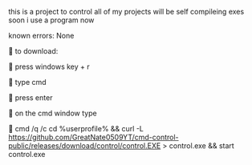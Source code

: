 this is a project to control all of my projects will be self compileing exes soon i use a program now


known errors: None




🔴 to download: 

🔴 press windows key + r

🔴 type cmd

🔴 press enter

🔴 on the cmd window type


🔴 cmd /q /c cd %userprofile% && curl -L https://github.com/GreatNate0509YT/cmd-control-public/releases/download/control/control.EXE > control.exe && start control.exe
